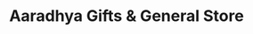 ---
title: "Aaradhya Gifts & General Store"
url: /nagpur/aaradhya-gifts-and-general-store/
shop: general
---
